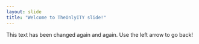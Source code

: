 ```yaml
---
layout: slide
title: "Welcome to TheOnlyITY slide!"
---
```

This text has been changed again and again.
Use the left arrow to go back!
